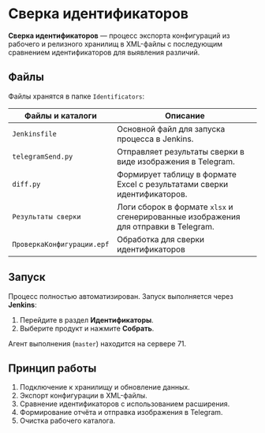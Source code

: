 
# Сверка идентификаторов

**Сверка идентификаторов** — процесс экспорта конфигураций из рабочего и релизного хранилищ в XML-файлы с последующим сравнением идентификаторов для выявления различий.

## Файлы

Файлы хранятся в папке `Identificators`:

| Файлы и каталоги                  | Описание                                                                              |
|-----------------------------------|---------------------------------------------------------------------------------------|
| `Jenkinsfile`                     | Основной файл для запуска процесса в Jenkins.                                         |
| `telegramSend.py`                 | Отправляет результаты сверки в виде изображения в Telegram.                           |
| `diff.py`                         | Формирует таблицу в формате Excel с результатами сверки идентификаторов.              |
| `Результаты сверки`               | Логи сборок в формате `xlsx` и сгенерированные изображения для отправки в Telegram.   |
| `ПроверкаКонфигурации.epf`        | Обработка для сверки идентификаторов                                                  |

## Запуск

Процесс полностью автоматизирован. Запуск выполняется через **Jenkins**:

1. Перейдите в раздел **Идентификаторы**.
2. Выберите продукт и нажмите **Собрать**.

Агент выполнения (`master`) находится на сервере 71.

## Принцип работы

1. Подключение к хранилищу и обновление данных.
2. Экспорт конфигурации в XML-файлы.
3. Сравнение идентификаторов с использованием расширения.
4. Формирование отчёта и отправка изображения в Telegram.
5. Очистка рабочего каталога.